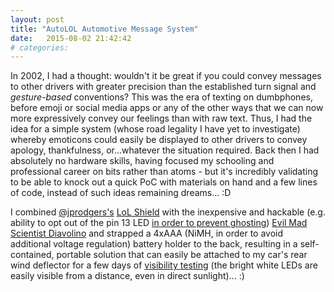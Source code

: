 ```yaml
---
layout: post
title: "AutoLOL Automotive Message System"
date:   2015-08-02 21:42:42
# categories: 
---
```


In 2002, I had a thought: wouldn't it be great if you could convey messages to other drivers with greater precision than the established turn signal and *gesture-based* conventions? This was the era of texting on dumbphones, before emoji or social media apps or any of the other ways that we can now more expressively convey our feelings than with raw text. Thus, I had the idea for a simple system (whose road legality I have yet to investigate) whereby emoticons could easily be displayed to other drivers to convey apology, thankfulness, or...whatever the situation required. Back then I had absolutely no hardware skills, having focused my schooling and professional career on bits rather than atoms - but it's incredibly validating to be able to knock out a quick PoC with materials on hand and a few lines of code, instead of such ideas remaining dreams... :D

I combined [@jprodgers's](https://github.com/jprodgers) [LoL Shield](https://github.com/jprodgers/LoLshield) with the inexpensive and hackable (e.g. ability to opt out of the pin 13 LED [in order to prevent ghosting](http://jimmieprodgers.com/kits/lolshield/diavolino/)) [Evil Mad Scientist Diavolino](http://www.evilmadscientist.com/2010/diavolino/) and strapped a 4xAAA (NiMH, in order to avoid additional voltage regulation) battery holder to the back, resulting in a self-contained, portable solution that can easily be attached to my car's rear wind deflector for a few days of [visibility testing](https://github.com/ishotjr/AutoLOL/blob/f630edecfde55df5a65879cd4650959a6ea885a4/AutoLOL.ino#L24) (the bright white LEDs are easily visible from a distance, even in direct sunlight)... :)